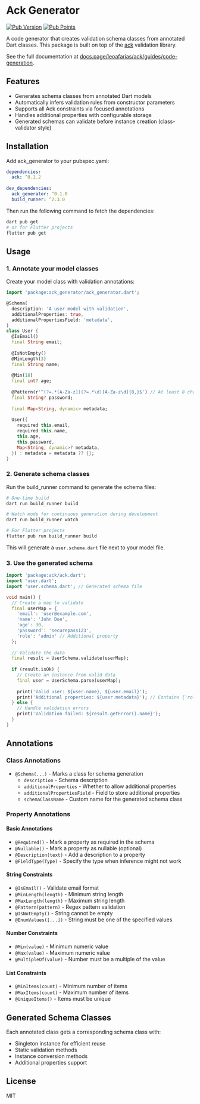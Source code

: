 # Ack Generator

[![Pub Version](https://img.shields.io/pub/v/ack_generator?label=version&style=for-the-badge&logo=dart&logoColor=3DB0F3&labelColor=white&color=3DB0F3)](https://pub.dev/packages/ack_generator/changelog)
[![Pub Points](https://img.shields.io/pub/points/ack_generator?style=for-the-badge&logo=dart&logoColor=3DB0F3&label=Points&labelColor=white&color=3DB0F3)](https://pub.dev/packages/ack_generator/score)

A code generator that creates validation schema classes from annotated Dart classes. This package is built on top of the [ack](https://pub.dev/packages/ack) validation library.

See the full documentation at [docs.page/leoafarias/ack/guides/code-generation](https://docs.page/leoafarias/ack/guides/code-generation.mdx).

## Features

- Generates schema classes from annotated Dart models
- Automatically infers validation rules from constructor parameters
- Supports all Ack constraints via focused annotations
- Handles additional properties with configurable storage
- Generated schemas can validate before instance creation (class-validator style)

## Installation

Add ack_generator to your pubspec.yaml:

```yaml
dependencies:
  ack: ^0.1.2
  
dev_dependencies:
  ack_generator: ^0.1.0
  build_runner: ^2.3.0
```

Then run the following command to fetch the dependencies:

```bash
dart pub get
# or for Flutter projects
flutter pub get
```

## Usage

### 1. Annotate your model classes

Create your model class with validation annotations:

```dart
import 'package:ack_generator/ack_generator.dart';

@Schema(
  description: 'A user model with validation',
  additionalProperties: true,
  additionalPropertiesField: 'metadata',
)
class User {
  @IsEmail()
  final String email;
  
  @IsNotEmpty()
  @MinLength(3)
  final String name;
  
  @Min(18)
  final int? age;
  
  @Pattern(r'^(?=.*[A-Za-z])(?=.*\d)[A-Za-z\d]{8,}$') // At least 8 chars, 1 letter and 1 number
  final String? password;
  
  final Map<String, dynamic> metadata;
  
  User({
    required this.email,
    required this.name,
    this.age,
    this.password,
    Map<String, dynamic>? metadata,
  }) : metadata = metadata ?? {};
}
```

### 2. Generate schema classes

Run the build_runner command to generate the schema files:

```bash
# One-time build
dart run build_runner build

# Watch mode for continuous generation during development
dart run build_runner watch

# For Flutter projects
flutter pub run build_runner build
```

This will generate a `user.schema.dart` file next to your model file.

### 3. Use the generated schema

```dart
import 'package:ack/ack.dart';
import 'user.dart';
import 'user.schema.dart'; // Generated schema file

void main() {
  // Create a map to validate
  final userMap = {
    'email': 'user@example.com',
    'name': 'John Doe',
    'age': 30,
    'password': 'securepass123',
    'role': 'admin' // Additional property
  };
  
  // Validate the data
  final result = UserSchema.validate(userMap);
  
  if (result.isOk) {
    // Create an instance from valid data
    final user = UserSchema.parse(userMap);
    
    print('Valid user: ${user.name}, ${user.email}');
    print('Additional properties: ${user.metadata}'); // Contains {'role': 'admin'}
  } else {
    // Handle validation errors
    print('Validation failed: ${result.getError().name}');
  }
}
```

## Annotations

### Class Annotations

- `@Schema(...)` - Marks a class for schema generation
  - `description` - Schema description
  - `additionalProperties` - Whether to allow additional properties
  - `additionalPropertiesField` - Field to store additional properties
  - `schemaClassName` - Custom name for the generated schema class

### Property Annotations

#### Basic Annotations
- `@Required()` - Mark a property as required in the schema
- `@Nullable()` - Mark a property as nullable (optional)
- `@Description(text)` - Add a description to a property
- `@FieldType(Type)` - Specify the type when inference might not work

#### String Constraints
- `@IsEmail()` - Validate email format
- `@MinLength(length)` - Minimum string length
- `@MaxLength(length)` - Maximum string length
- `@Pattern(pattern)` - Regex pattern validation
- `@IsNotEmpty()` - String cannot be empty
- `@EnumValues([...])` - String must be one of the specified values

#### Number Constraints
- `@Min(value)` - Minimum numeric value
- `@Max(value)` - Maximum numeric value
- `@MultipleOf(value)` - Number must be a multiple of the value

#### List Constraints
- `@MinItems(count)` - Minimum number of items
- `@MaxItems(count)` - Maximum number of items
- `@UniqueItems()` - Items must be unique

## Generated Schema Classes

Each annotated class gets a corresponding schema class with:

- Singleton instance for efficient reuse
- Static validation methods
- Instance conversion methods
- Additional properties support

## License

MIT
